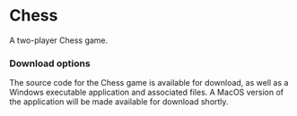 # Chess
A two-player Chess game.

### Download options
The source code for the Chess game is available for download, as well as a Windows executable application and associated files.
A MacOS version of the application will be made available for download shortly.
